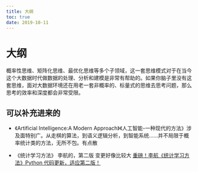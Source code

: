 ```yaml
---
title: 大纲
toc: true
date: 2019-10-11
---
```

# 大纲


概率性思维、矩阵化思维、最优化思维等多个子领域，这一套思维模式对于在当今这个大数据时代做数据的处理、分析和建模是非常有帮助的。如果你脑子里没有这套思维，面对大数据环境还在用老一套非概率的、标量式的思维去思考问题，那么思考的效率和深度都会非常受限。

## 可以补充进来的

- 《Artificial Intelligence:A Modern Approach》《人工智能-一种现代的方法》涉及面特别广。从走棋的算法，到语义逻辑分析，到智能系统……并不局限于概率统计类的方法，无所不包。有点散




- 《统计学习方法》 李航的，第二版 变更好像比较大 [重磅！李航《统计学习方法》Python 代码更新，适应第二版！](https://zhuanlan.zhihu.com/p/75145043)
